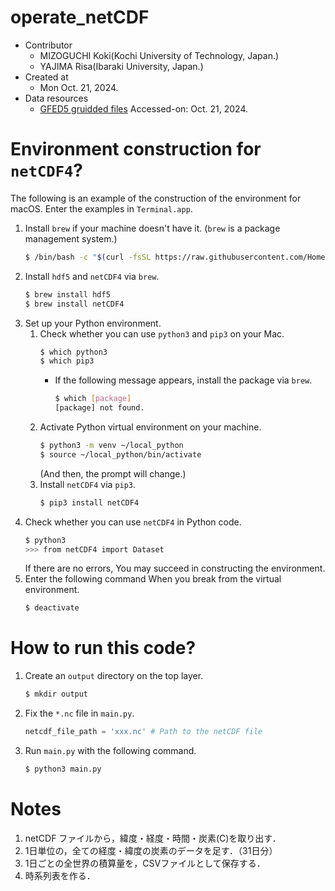# operate_netCDF
- Contributor
    - MIZOGUCHI Koki(Kochi University of Technology, Japan.)
    - YAJIMA Risa(Ibaraki University, Japan.)
- Created at
    - Mon Oct. 21, 2024.
- Data resources
    - [GFED5 gruidded files](https://www.globalfiredata.org/data.html) Accessed-on: Oct. 21, 2024.
# Environment construction for `netCDF4`?
The following is an example of the construction of the environment for macOS.
Enter the examples in `Terminal.app`.

1. Install `brew` if your machine doesn't have it. (`brew` is a package management system.)
    ```bash
    $ /bin/bash -c "$(curl -fsSL https://raw.githubusercontent.com/Homebrew/install/HEAD/install.sh)"
    ```
1. Install `hdf5` and `netCDF4` via `brew`.
    ```bash
    $ brew install hdf5
    $ brew install netCDF4
    ```
1. Set up your Python environment.
    1. Check whether you can use `python3` and `pip3` on your Mac.
        ```bash
        $ which python3
        $ which pip3
        ```
        - If the following message appears, install the package via `brew`.
            ```bash
            $ which [package]
            [package] not found.
            ```
    1. Activate Python virtual environment on your machine.
        ```bash
        $ python3 -m venv ~/local_python
        $ source ~/local_python/bin/activate
        ```
        (And then, the prompt will change.)
    1. Install `netCDF4` via `pip3`.
        ```bash
        $ pip3 install netCDF4
        ```
1. Check whether you can use `netCDF4` in Python code.
    ```bash
    $ python3
    >>> from netCDF4 import Dataset
    ```
    If there are no errors, You may succeed in constructing the environment.
1. Enter the following command When you break from the virtual environment.
    ```bash
    $ deactivate
    ```
# How to run this code?
1. Create an `output` directory on the top layer.
    ```bash
    $ mkdir output
    ```
1. Fix the `*.nc` file in `main.py`.
    ```python
    netcdf_file_path = 'xxx.nc' # Path to the netCDF file
    ```
1. Run `main.py` with the following command.
    ```bash
    $ python3 main.py
    ```

# Notes
1. netCDF ファイルから，緯度・経度・時間・炭素(C)を取り出す．
1. 1⽇単位の，全ての経度・緯度の炭素のデータを⾜す．（31日分）
1. 1⽇ごとの全世界の積算量を，CSVファイルとして保存する．
1. 時系列表を作る．

